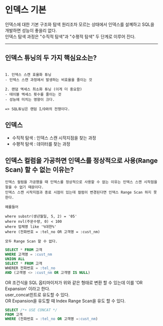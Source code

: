 # 인덱스 기본

인덱스에 대한 기본 구조와 탐색 원리조차 모르는 상태에서 인덱스를 설꼐하고 SQL을 개발하면 성능이 좋을리 없다. <br>
인덱스 탐색 과정은 "수직적 탐색"과 "수평적 탐색" 두 단계로 이루어 진다. 

<hr>

## 인덱스 튜닝의 두 가지 핵심요소는?

```

1. 인덱스 스캔 효율화 튜닝
- 인덱스 스캔 과정에서 발생하는 비효율을 줄이는 것 

2. 랜덤 엑세스 최소화 튜닝 (이게 더 중요함)
- 테이블 엑세스 횟수를 줄이는 것 
- 성능에 미치는 영향이 크다. 

=> SQL튜닝은 랜덤 I/O와의 전쟁이다. 

```

## 인덱스

- 수직적 탐색 : 인덱스 스캔 시작지점을 찾는 과정
- 수평적 탐색 : 데이터를 찾는 과정


## 인덱스 컬럼을 가공하면 인덱스를 정상적으로 사용(Range Scan) 할 수 없는 이유는?

```
인덱스 컬럼을 가공했을 때 인덱스를 정상적으로 사용할 수 없는 이유는 인덱스 스캔 시작점을 찾을 수 없기 때문이다. 
인덱스 스캔 시작지점과 종료 시점이 있는데 컬럼이 변경된다면 인덱스 Range Scan 하지 못한다. 

예를들어

where substr(생년월일, 5, 2) = '05'
where nvl(주문수량, 0) < 100
where 업체명 like '%대한%'
where (전화번호 = :tel_no OR 고객명 = :cust_nm)

모두 Range Scan 할 수 없다. 
```

``` sql
SELECT * FROM 고객
WHERE 고객명 = :cust_nm
UNION ALL
SELECT * FROM 고객
WHERER 전화번호 = :tel_no
AND (고객명 <> :cust_nm OR 고객명 IS NULL)

```
OR 조건식을 SQL 옵티마이저가 위와 같은 형태로 변환 할 수 있는데 이를 'OR Expansion' 이라고 한다.<br> 
user_concat힌트로 유도할 수 있다. <br> 
OR Expansion을 유도할 때 Index Range Scan을 유도 할 수 있다. <br>

``` sql
SELECT /*+ USE CONCAT */ 
FROM 고객
WHERE (전화번호 = :tel_no OR 고객명 =:cust_nm)
```

